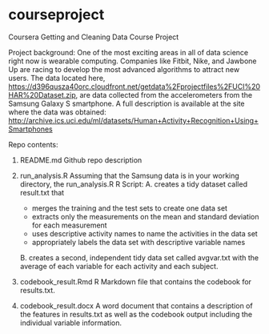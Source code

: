# courseproject
Coursera Getting and Cleaning Data Course Project

Project background:
One of the most exciting areas in all of data science right now is wearable computing. Companies like Fitbit, Nike, and Jawbone Up are racing to develop the most advanced algorithms to attract new users. The data located here, https://d396qusza40orc.cloudfront.net/getdata%2Fprojectfiles%2FUCI%20HAR%20Dataset.zip, are  data collected from the accelerometers from the Samsung Galaxy S smartphone.
A full description is available at the site where the data was obtained:
http://archive.ics.uci.edu/ml/datasets/Human+Activity+Recognition+Using+Smartphones

Repo contents:
1. README.md 
Github repo description

2. run_analysis.R
  Assuming that the Samsung data is in your working directory, the run_analysis.R R Script:
    A. creates a tidy dataset called result.txt that 
      - merges the training and the test sets to create one data set
      - extracts only the measurements on the mean and standard deviation for each measurement
      - uses descriptive activity names to name the activities in the data set
      - appropriately labels the data set with descriptive variable names
      
    B. creates a second, independent tidy data set called avgvar.txt with the average of each variable for each activity and each subject.
  
3. codebook_result.Rmd
  R Markdown file that contains the codebook for results.txt.

4. codebook_result.docx
  A word document that contains a description of the features in results.txt as well as the codebook output including the individual
  variable information.
